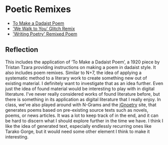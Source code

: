 # Poetic Remixes

- [To Make a Dadaist Poem](https://dadaist.glitch.me/)
- ['We Walk to You' Glitch Remix](https://remix-poem-project.glitch.me/)
- ['Writing Poetry' Remixed Poem](https://poem-remix.netlify.app/)

## Reflection
This includes the application of ‘To Make a Dadaist Poem’, a 1920 piece by Tristan Tzara providing instructions on making a poem in dadaist style. It also includes poem remixes.
Similar to N+7, the idea of applying a systematic method to a literary work to create something new out of existing material. I definitely want to investigate that as an idea further. Even just the idea of found material would be interesting to play with in digital literature. I’ve never really considered works of found literature before, but there is something in its application as digital literature that I really enjoy. In class, we’ve also played around with N-Grams and the [jGnoetry](http://www.eddeaddad.net/jGnoetry/) site, that generates poems based on pre-existing source texts such as novels, poems, or news articles. It was a lot to keep track of in the end, and it can be hard to discern what I should explore further in the time we have. I think I like the idea of generated text, especially endlessly recurring ones like Tarako Gorge, but it would need some other element I think to make it interesting. 

